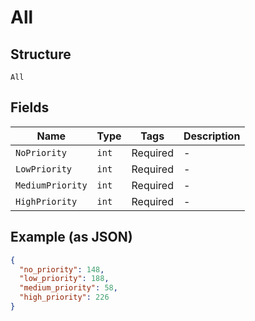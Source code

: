 # All

## Structure

`All`

## Fields

| Name             | Type  | Tags     | Description |
| ---------------- | ----- | -------- | ----------- |
| `NoPriority`     | `int` | Required | -           |
| `LowPriority`    | `int` | Required | -           |
| `MediumPriority` | `int` | Required | -           |
| `HighPriority`   | `int` | Required | -           |

## Example (as JSON)

```json
{
  "no_priority": 148,
  "low_priority": 188,
  "medium_priority": 58,
  "high_priority": 226
}
```
